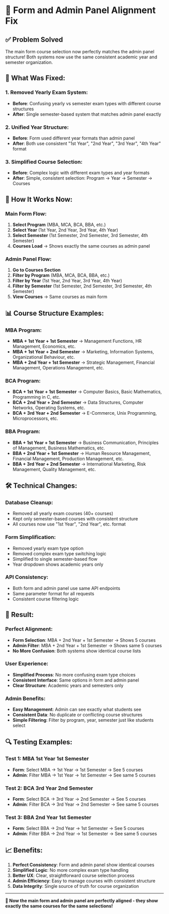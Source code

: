 # 🎯 Form and Admin Panel Alignment Fix

## ✅ Problem Solved

The main form course selection now perfectly matches the admin panel structure! Both systems now use the same consistent academic year and semester organization.

## 🔧 **What Was Fixed:**

### **1. Removed Yearly Exam System:**
- **Before**: Confusing yearly vs semester exam types with different course structures
- **After**: Single semester-based system that matches admin panel exactly

### **2. Unified Year Structure:**
- **Before**: Form used different year formats than admin panel
- **After**: Both use consistent "1st Year", "2nd Year", "3rd Year", "4th Year" format

### **3. Simplified Course Selection:**
- **Before**: Complex logic with different exam types and year formats
- **After**: Simple, consistent selection: Program → Year → Semester → Courses

## 🎯 **How It Works Now:**

### **Main Form Flow:**
1. **Select Program** (MBA, MCA, BCA, BBA, etc.)
2. **Select Year** (1st Year, 2nd Year, 3rd Year, 4th Year)
3. **Select Semester** (1st Semester, 2nd Semester, 3rd Semester, 4th Semester)
4. **Courses Load** → Shows exactly the same courses as admin panel

### **Admin Panel Flow:**
1. **Go to Courses Section**
2. **Filter by Program** (MBA, MCA, BCA, BBA, etc.)
3. **Filter by Year** (1st Year, 2nd Year, 3rd Year, 4th Year)
4. **Filter by Semester** (1st Semester, 2nd Semester, 3rd Semester, 4th Semester)
5. **View Courses** → Same courses as main form

## 📊 **Course Structure Examples:**

### **MBA Program:**
- **MBA + 1st Year + 1st Semester** → Management Functions, HR Management, Economics, etc.
- **MBA + 1st Year + 2nd Semester** → Marketing, Information Systems, Organizational Behaviour, etc.
- **MBA + 2nd Year + 1st Semester** → Strategic Management, Financial Management, Operations Management, etc.

### **BCA Program:**
- **BCA + 1st Year + 1st Semester** → Computer Basics, Basic Mathematics, Programming in C, etc.
- **BCA + 2nd Year + 2nd Semester** → Data Structures, Computer Networks, Operating Systems, etc.
- **BCA + 3rd Year + 2nd Semester** → E-Commerce, Unix Programming, Microprocessors, etc.

### **BBA Program:**
- **BBA + 1st Year + 1st Semester** → Business Communication, Principles of Management, Business Mathematics, etc.
- **BBA + 2nd Year + 1st Semester** → Human Resource Management, Financial Management, Production Management, etc.
- **BBA + 3rd Year + 2nd Semester** → International Marketing, Risk Management, Quality Management, etc.

## 🛠️ **Technical Changes:**

### **Database Cleanup:**
- Removed all yearly exam courses (40+ courses)
- Kept only semester-based courses with consistent structure
- All courses now use "1st Year", "2nd Year", etc. format

### **Form Simplification:**
- Removed yearly exam type option
- Removed complex exam type switching logic
- Simplified to single semester-based flow
- Year dropdown shows academic years only

### **API Consistency:**
- Both form and admin panel use same API endpoints
- Same parameter format for all requests
- Consistent course filtering logic

## 🎉 **Result:**

### **Perfect Alignment:**
- **Form Selection**: MBA + 2nd Year + 1st Semester → Shows 5 courses
- **Admin Filter**: MBA + 2nd Year + 1st Semester → Shows same 5 courses
- **No More Confusion**: Both systems show identical course lists

### **User Experience:**
- **Simplified Process**: No more confusing exam type choices
- **Consistent Interface**: Same options in form and admin panel
- **Clear Structure**: Academic years and semesters only

### **Admin Benefits:**
- **Easy Management**: Admin can see exactly what students see
- **Consistent Data**: No duplicate or conflicting course structures
- **Simple Filtering**: Filter by program, year, semester just like students select

## 🔍 **Testing Examples:**

### **Test 1: MBA 1st Year 1st Semester**
- **Form**: Select MBA → 1st Year → 1st Semester → See 5 courses
- **Admin**: Filter MBA → 1st Year → 1st Semester → See same 5 courses

### **Test 2: BCA 3rd Year 2nd Semester**
- **Form**: Select BCA → 3rd Year → 2nd Semester → See 5 courses
- **Admin**: Filter BCA → 3rd Year → 2nd Semester → See same 5 courses

### **Test 3: BBA 2nd Year 1st Semester**
- **Form**: Select BBA → 2nd Year → 1st Semester → See 5 courses
- **Admin**: Filter BBA → 2nd Year → 1st Semester → See same 5 courses

## 📈 **Benefits:**

1. **Perfect Consistency**: Form and admin panel show identical courses
2. **Simplified Logic**: No more complex exam type handling
3. **Better UX**: Clear, straightforward course selection process
4. **Admin Efficiency**: Easy to manage courses with consistent structure
5. **Data Integrity**: Single source of truth for course organization

---

**🎯 Now the main form and admin panel are perfectly aligned - they show exactly the same courses for the same selections!**
